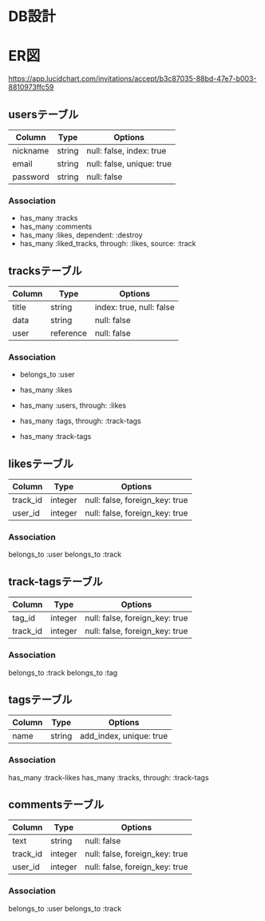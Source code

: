 # DB設計

# ER図
https://app.lucidchart.com/invitations/accept/b3c87035-88bd-47e7-b003-8810973ffc59

## usersテーブル
|Column|Type|Options|
|------|----|-------|
|nickname|string|null: false, index: true|
|email|string|null: false, unique: true|
|password|string|null: false|

### Association
 - has_many :tracks
 - has_many :comments
 - has_many :likes, dependent: :destroy
 - has_many :liked_tracks, through: :likes, source: :track


## tracksテーブル
|Column|Type|Options|
|------|----|-------|
|title|string|index: true, null: false|
|data|string|null: false|
|user|reference|null: false|

### Association
 - belongs_to :user

 - has_many :likes
 - has_many :users, through: :likes

 - has_many :tags, through: :track-tags
 - has_many :track-tags

## likesテーブル
|Column|Type|Options|
|------|----|-------|
|track_id|integer|null: false, foreign_key: true|
|user_id|integer|null: false, foreign_key: true|

### Association
belongs_to :user
belongs_to :track

## track-tagsテーブル
|Column|Type|Options|
|------|----|-------|
|tag_id|integer|null: false, foreign_key: true|
|track_id|integer|null: false, foreign_key: true|

### Association
belongs_to :track
belongs_to :tag

## tagsテーブル
|Column|Type|Options|
|------|----|-------|
|name|string|add_index, unique: true|

### Association
has_many :track-likes
has_many :tracks, through: :track-tags

## commentsテーブル
|Column|Type|Options|
|------|----|-------|
|text|string|null: false|
|track_id|integer|null: false, foreign_key: true|
|user_id|integer|null: false, foreign_key: true|

### Association
belongs_to :user
belongs_to :track
